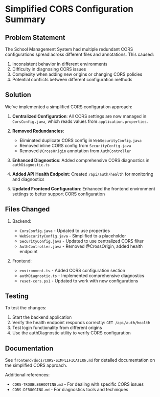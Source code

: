 # Simplified CORS Configuration Summary

## Problem Statement

The School Management System had multiple redundant CORS configurations spread across different files and annotations. This caused:

1. Inconsistent behavior in different environments
2. Difficulty in diagnosing CORS issues
3. Complexity when adding new origins or changing CORS policies
4. Potential conflicts between different configuration methods

## Solution

We've implemented a simplified CORS configuration approach:

1. **Centralized Configuration**: All CORS settings are now managed in `CorsConfig.java`, which reads values from `application.properties`.

2. **Removed Redundancies**: 
   - Eliminated duplicate CORS config in `WebSecurityConfig.java`
   - Removed inline CORS config from `SecurityConfig.java`
   - Removed `@CrossOrigin` annotation from `AuthController`

3. **Enhanced Diagnostics**: Added comprehensive CORS diagnostics in `authDiagnostic.ts`

4. **Added API Health Endpoint**: Created `/api/auth/health` for monitoring and diagnostics

5. **Updated Frontend Configuration**: Enhanced the frontend environment settings to better support CORS configuration

## Files Changed

1. Backend:
   - `CorsConfig.java` - Updated to use properties
   - `WebSecurityConfig.java` - Simplified to a placeholder
   - `SecurityConfig.java` - Updated to use centralized CORS filter
   - `AuthController.java` - Removed @CrossOrigin, added health endpoint

2. Frontend:
   - `environment.ts` - Added CORS configuration section
   - `authDiagnostic.ts` - Implemented comprehensive diagnostics
   - `reset-cors.ps1` - Updated to work with new configurations

## Testing

To test the changes:

1. Start the backend application
2. Verify the health endpoint responds correctly: `GET /api/auth/health`
3. Test login functionality from different origins
4. Use the authDiagnostic utility to verify CORS configuration

## Documentation

See `frontend/docs/CORS-SIMPLIFICATION.md` for detailed documentation on the simplified CORS approach.

Additional references:
- `CORS-TROUBLESHOOTING.md` - For dealing with specific CORS issues
- `CORS-DEBUGGING.md` - For diagnostics tools and techniques
